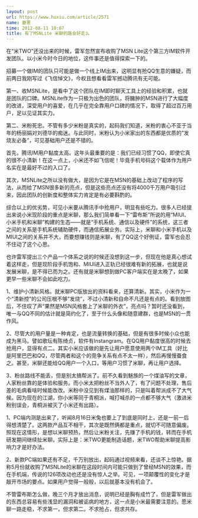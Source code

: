 ```yaml
---
layout: post
url: https://www.huxiu.com/article/2571
name: 夔蒽
time: 2012-08-11 10:07
title: 有了MSNLite 米聊的路会好走么
---
```

在“米TWO”还没出来的时候，雷军忽然宣布收购了MSN Lite这个第三方IM软件开发团队。以小米今时今日的地位，这件事还是值得探索一下的。

招募一个做IM的团队只可能是做一个线上IM出来，这明显有抢QQ生意的嫌疑，而前两日我刚写过《飞信悼文》，今权且想看看雷军撼动腾讯有无可能。

第一、收MSNLite，是看中了这个团队在IM即时聊天工具上的经验和积累，也就是团队的口碑。MSNLite作为一只极为出色的团队，将臃肿的MSN进行了大幅度的改进，深受用户的喜爱，在几乎在完全靠用户口碑的情况下，取得了超过百万用户，足以见证其实力。

第二、米粉死忠。不管有多少米粉是真实的，起码我们知道，米粉的衷心不亚于当年的杨丽娟对刘德华的痴迷。与此同时，米粉认为小米家出的东西都是优质的“发烧友必备”，可见基础用户还是不错的。

首先，腾讯IM用户黏度太高。这年头最重要的是：我们已经习惯了QQ，即使它真的很不小清新！在这一点上，小米还不如飞信呢！毕竟手机号码这个载体作为用户名实在是最好不过的入口了。

其次，MSNLite之所以没有做大，是因为它是在MSN的基础上改动了程序的写法，从而给了MSN很多新的亮点，但是这些亮点还没有将4000千万用户吸引过来，因此团队的创新度和整体实力肯定是有必要斟酌的。

综合以上的优劣势，可见小米要从腾讯手中抢用户，明显有些吃力。很多人已经提出来说小米现阶段的重点是米聊，那么我们简单看一下“雷布斯”所说的用“MIUI、小米手机和米聊”构建的生态——就是“手机系统、通信以及硬件”的系统，这三者之间的关系是手机系统辅助硬件，而通信拓展业务。实际上，米聊和小米手机以及MIUI之间的关系并不大，而要想赚钱则是米聊，有了QQ这个好例证，雷军也会忍不住动了这个心思。

也许雷军提出三个产品一个体系之说的时候还没想到这一步，但现在他是真心想试着这样走，但是现阶段手机饱和、MIUI进入正轨已经很难有新的拓展，也就是说发展米聊，是不得已而为之。还有就是米聊想到做PC客户端实在是太晚了，如果更早一些米聊不会如此吃力。

1、维护小清新风格。就米聊PC版放出的资料看来，还算清新。其实，小米作为一个“清新控”的公司压根不够“发烧”，不过小清新和自命不凡还是有点的。看到放图后，不住叹了声“果然是MSN风格套上了米聊的外衣”，亮点吗？暂时还没看到，唯一与QQ不同的估计就是简约化了，至于什么头像和随意建群，也是MSN的一贯作风。

2、尽管大的用户量是一种肯定，也是流量转换的基础，但是有很多时候小众也能成为黑马。譬如歌坛有陈绮贞，软件有Instangram。在QQ用户黏度很高的时候去抢用户，显得有点二。其实小米应该做的是先让用户愿意使用两个IM工具（好比是阿里巴巴和QQ，尽管两者和这个的竞争关系有点不太一样），然后再慢慢蚕食之。甚至，米聊还能给QQ用户一个入口，等用户习惯了米聊，再让用户选择。

3、粉丝路线不能丢，但是别太搞帮派了。前不久看到魅族的一个煤油写的文章，人家粉丝靠的是体验和服务。而小米太把粉丝不当外人了，有了问题不处理，售后差的毛病看啥时候能改改。米粉中没见到有煤油那样的，只是叫着帮派成不了大气候。因为现在的江湖，你小米等同于青桐派，喊打喊杀的一点都不够大气（激进米粉别误会，青桐派被灭了小米还有出路）。

1、PC端内测是出来了，听闻8月16日米兔也要上了到底是同时上，还是一前一后得想清楚了。这两款产品互不相干，其次是既然俩都是重点，就切不可随意偏废。照现在这情形，是想以米聊预热，然后让米粉关注，先赚了手机的钱，转而在手机研发期间继续扯米聊。实际上是：米TWO更能制造话题，米TWO帮助米聊提高影响力才是好办法。

2、新款PC端如果还有不足，千万别放出，起码通过视频来看，还谈不上惊艳。据称5月份就收购了MSNLite的米聊在这段时间内可能只做到了曾经MSN的效果，而在手机端，传说的126项改动也还是没有惊人之举。可见，一项颠覆性的变化才是敲开市场的要点。如果用户觉得一般般，以后就基本没有机会了。

不管雷布斯怎么做，晚三个月才放出消息，说明已经是胸有成竹了，但是雷军做出的东西总容易有些浅显的漏洞和被诟病的地方，这一点是小米最需要注意的。愿米聊一路走稳，不求第一，但求第二。不求抢占，但求共存。

